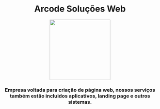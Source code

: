 <h1 align=center>Arcode Soluções Web</h1>
<div align=center><img  src="https://user-images.githubusercontent.com/62079236/183991744-09e77298-88fa-43b1-bfc8-2c31065b349a.jpg" width="200px"></div>

<h3 align=center>Empresa voltada para criação de página web, nossos serviços também estão incluidos aplicativos, landing page e outros sistemas.</h3>
